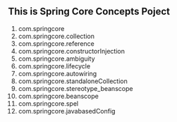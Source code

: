 ## This is Spring Core Concepts Poject ##
1. com.springcore
2. com.springcore.collection
3. com.springcore.reference
4. com.springcore.constructorInjection
5. com.springcore.ambiguity
6. com.springcore.lifecycle
7. com.springcore.autowiring
8. com.springcore.standaloneCollection
9. com.springcore.stereotype_beanscope
10. com.springcore.beanscope
11. com.springcore.spel
12. com.springcore.javabasedConfig